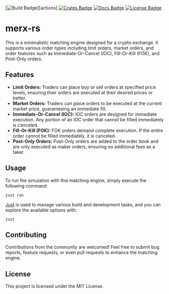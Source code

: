 [![Build Badge]][actions] [![Crates Badge]][crates] [![Docs Badge]][docs] [![License Badge]][license]

[Build Badge]: https://img.shields.io/endpoint.svg?url=https%3A%2F%2Factions-badge.atrox.dev%2Ffrank-lpz%2Fmerx-rs%2Fbadge%3Fref%3Dmain&style=flat&label=build
[build]: https://actions-badge.atrox.dev/frank-lpz/merx-rs/goto?ref=main

[Crates Badge]: https://img.shields.io/crates/v/merx.svg
[crates]: https://crates.io/crates/merx

[Docs Badge]: https://docs.rs/merx/badge.svg
[docs]: https://docs.rs/merx

[License Badge]: https://img.shields.io/badge/License-MIT-blue.svg
[license]: LICENSE

# merx-rs

This is a minimalistic matching engine designed for a crypto exchange. It supports various order types including limit orders, market orders, and order features such as Immediate-Or-Cancel (IOC), Fill-Or-Kill (FOK), and Post-Only orders.

## Features

- **Limit Orders:** Traders can place buy or sell orders at specified price levels, ensuring their orders are executed at their desired prices or better.
- **Market Orders:** Traders can place orders to be executed at the current market price, guaranteeing an immediate fill.
- **Immediate-Or-Cancel (IOC):** IOC orders are designed for immediate execution. Any portion of an IOC order that cannot be filled immediately is canceled.
- **Fill-Or-Kill (FOK):** FOK orders demand complete execution. If the entire order cannot be filled immediately, it is canceled.
- **Post-Only Orders:** Post-Only orders are added to the order book and are only executed as maker orders, ensuring no additional fees as a taker.

## Usage

To run the simulation with this matching engine, simply execute the following command:

```shell
just run
```

[Just](https://github.com/casey/just) is used to manage various build and development tasks, and you can explore the available options with:

```shell
just
```

## Contributing

Contributions from the community are welcomed!
Feel free to submit bug reports, feature requests, or even pull requests to enhance the matching engine.

## License

This project is licensed under the MIT License.

